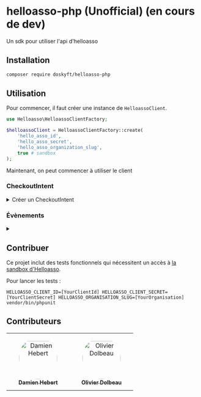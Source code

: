 # helloasso-php (Unofficial) (en cours de dev)

Un sdk pour utiliser l'api d'helloasso

## Installation

```bash
composer require doskyft/helloasso-php
```

## Utilisation

Pour commencer, il faut créer une instance de `HelloassoClient`.

```php
use Helloasso\HelloassoClientFactory;

$helloassoClient = HelloassoClientFactory::create(
    'hello_asso_id',
    'hello_asso_secret',
    'hello_asso_organization_slug',
    true # sandbox
);
```

Maintenant, on peut commencer à utiliser le client

### CheckoutIntent

<details>

<summary>Créer un CheckoutIntent</summary>

```php
use Helloasso\Models\Carts\CheckoutPayer;
use Helloasso\Models\Carts\InitCheckoutBody;

$checkoutIntent = (new InitCheckoutBody())
    ->setTotalAmount(1000)
    ->setInitialAmount(1000)
    ->setItemName('Un produit')
    ->setBackUrl('https://localhost/back')
    ->setErrorUrl('https://localhost/error')
    ->setReturnUrl('https://localhost/return')
    ->setPayer((new CheckoutPayer())
        ->setFirstName()
        ->setLastName()
        ->setEmail()
    )
    ->setMetadata([
        '' => '',
    ])
;

$helloassoClient->checkout->create($checkoutIntent);
```
[Voir la documentation](https://api.helloasso.com/v5/swagger/ui/index#/Checkout%20intents%20management/OrganizationCheckoutIntents_PostInitCheckout)
</details>

### Évènements

<details>

<summary></summary>

```php
use Helloasso\Models\Event;

$event = $helloassoClient->decodeEvent($rawEventReceivedFromHelloasso); // Returns an instance of Event
```
</details>

## Contribuer

Ce projet inclut des tests fonctionnels qui nécessitent un accès à [la sandbox d'Helloasso](https://www.helloasso-sandbox.com/).

Pour lancer les tests :

    HELLOASSO_CLIENT_ID=[YourClientId] HELLOASSO_CLIENT_SECRET=[YourClientSecret] HELLOASSO_ORGANISATION_SLUG=[YourOrganisation] vendor/bin/phpunit

## Contributeurs

<table>
<tr>
    <td align="center" style="word-wrap: break-word; width: 150.0; height: 150.0">
        <a href="https://github.com/doskyft">
            <img
                src="https://avatars.githubusercontent.com/u/8113527?v=4"
                width="100"
                style="border-radius:50%;align-items:center;justify-content:center;overflow:hidden;padding-top:10px"
                alt="Damien Hebert"
            />
            <br />
            <sub style="font-size:14px"><b>Damien Hebert</b></sub>
        </a>
    </td>
    <td align="center" style="word-wrap: break-word; width: 150.0; height: 150.0">
        <a href="https://github.com/odolbeau">
            <img
                src="https://avatars.githubusercontent.com/u/680206?v=4"
                width="100"
                style="border-radius:50%;align-items:center;justify-content:center;overflow:hidden;padding-top:10px"
                alt="Olivier Dolbeau"
            />
            <br />
            <sub style="font-size:14px"><b>Olivier Dolbeau</b></sub>
        </a>
    </td>
</tr>
</table>
